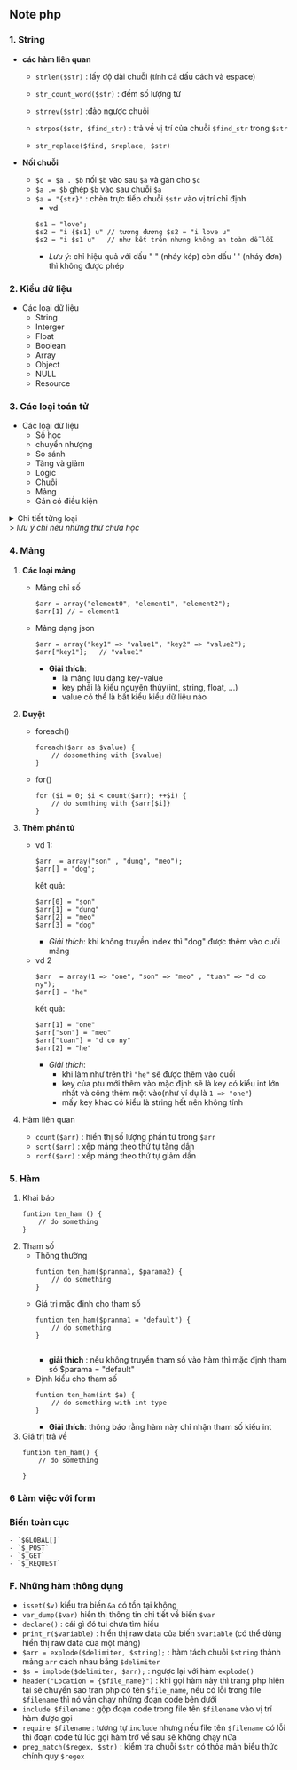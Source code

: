 ## Note php

### 1. String
- __các hàm liên quan__

    - `strlen($str)` : lấy độ dài chuỗi (tính cả dấu cách và espace)

    - `str_count_word($str)` : đếm số lượng từ

    - `strrev($str)` :đảo ngược chuỗi

    - `strpos($str, $find_str)` :  trả về vị trí của chuỗi `$find_str` trong `$str`

    - `str_replace($find, $replace, $str)`

- __Nối chuỗi__
    - `$c = $a . $b` nối `$b` vào sau `$a` và gán cho `$c`
    - `$a .= $b` ghép `$b` vào sau chuỗi `$a`
    - `$a = "{str}"` : chèn trực tiếp chuỗi `$str` vào vị trí chỉ định
        - vd
        ```
        $s1 = "love";
        $s2 = "i {$s1} u" // tương đương $s2 = "i love u"
        $s2 = "i $s1 u"   // như kết trên nhưng không an toàn dễ lỗi
        ```
        - _Lưu ý_: chỉ hiệu quả với dấu " " (nháy kép) còn dấu ' ' (nháy đơn) thì không được phép


### 2. Kiểu dữ liệu
- Các loại dữ liệu
    - String
    - Interger
    - Float
    - Boolean
    - Array
    - Object
    - NULL
    - Resource

### 3. Các loại toán tử
- Các loại dữ liệu
    - Số học
    - chuyển nhượng
    - So sánh
    - Tăng và giảm
    - Logic
    - Chuỗi
    - Mảng
    - Gán có điều kiện
<details>
    <summary> Chi tiết từng loại <br>
        > <i>lưu ý chỉ nêu những thứ chưa học</i>
    </summary>

- So sánh
    - Không so sánh type
        - `==` 
        - `!=` 
    - So sánh type
        - `===`
        - `!==`
- Logic
    - `or` hoặc 
    - `and` và
    - `xor: (true xor false) = true;  (false xor true) == true`
- Toán tử chuỗi
    - `$c = $a . $b` nối `$b` vào sau `$a` và gán cho `$c`
    - `$a .= $b` ghép `$b` vào sau chuỗi `$a`
    
</details>

### 4. Mảng
1. __Các loại mảng__
    - Mảng chỉ số
         ```
        $arr = array("element0", "element1", "element2");
        $arr[1] // = element1
        ```
    - Mảng dạng json
        ```
        $arr = array("key1" => "value1", "key2" => "value2");
        $arr["key1"];   // "value1"
        ```
        - __Giải thích__: 
            - là mảng lưu dạng key-value
            - key phải là kiểu nguyên thủy(int, string, float, ...) 
            - value có thể là bất kiểu kiểu dữ liệu nào
2. __Duyệt__
    - foreach()
        ```
        foreach($arr as $value) {
            // dosomething with {$value}
        }
        ```
    - for()
        ```
        for ($i = 0; $i < count($arr); ++$i) {
            // do somthing with {$arr[$i]}
        }
        ```
3. __Thêm phần tử__
    - vd 1:
        ```
        $arr  = array("son" , "dung", "meo");
        $arr[] = "dog";
        ```
        kết quả:
        ```
        $arr[0] = "son"
        $arr[1] = "dung"
        $arr[2] = "meo"
        $arr[3] = "dog"
        ```
        - _Giải thích_: khi không truyền index thì "dog" được thêm vào cuối mảng
    - vd 2 
        ```
        $arr  = array(1 => "one", "son" => "meo" , "tuan" => "d co ny");
        $arr[] = "he"
        ```
        kết quả:
        ```
        $arr[1] = "one"
        $arr["son"] = "meo"
        $arr["tuan"] = "d co ny"
        $arr[2] = "he"
        ```
        - _Giải thích_: 
            - khi làm như trên thì `"he"`  sẽ được thêm vào cuối
            - key của ptu mới thêm vào mặc định sẽ là key có kiểu int lớn nhất và cộng thêm một vào(như ví dụ là `1 => "one"`)
            - mấy key khác có kiểu là string hết nên không tính


4. Hàm liên quan
    - `count($arr)` : hiển thị số lượng phần tử trong `$arr`
    - `sort($arr)` : xếp mảng theo thứ tự tăng dần
    - `rorf($arr)` : xếp mảng theo thứ tự giảm dần

### 5. Hàm
1. Khai báo
    ```
    funtion ten_ham () {
        // do something
    }
    ```
2. Tham số
    - Thông thường
        ```
        funtion ten_ham($pranma1, $parama2) {
            // do something
        }
        ```
    - Giá trị mặc định cho tham số
        ```
        funtion ten_ham($pranma1 = "default") {
            // do something
        }
         
        ```
        - __giải thích__ :  nếu không truyền tham số vào hàm thì  mặc định tham só $parama = "default" 
    - Định kiểu cho tham số
        ```
        funtion ten_ham(int $a) {
            // do something with int type
        }
        ```
        - __Giải thích__: thông báo rằng hàm này chỉ nhận tham số kiểu int
3. Giá trị trả về
    ```
    funtion ten_ham() {
        // do something

    }
    ```
### 6 Làm việc với form

### Biến toàn cục
    - `$GLOBAL[]`
    - `$_POST`
    - `$_GET`
    - `$_REQUEST`
### F. Những hàm thông dụng
- `isset($v)` kiểu tra biến `&a` có tồn tại không
- `var_dump($var)` hiển thị thông tin chi tiết về biến `$var`
- `declare()` : cái gì đó tui chưa tìm hiểu
- `print_r($variable)` : hiển thị raw data của biến `$variable` (có thể dùng hiển thị raw data của một mảng)
- `$arr = explode($delimiter, $string);` : hàm tách chuỗi `$string`  thành mảng `arr` cách nhau bằng `$delimiter`
- `$s = implode($delimiter, $arr);` : ngược lại với hàm `explode()`
- `header("Location = {$file_name}")` : khi gọi hàm này thì trang php hiện tại sẽ chuyển sao tran php có tên `$file_name`, nếu có lỗi trong file `$filename` thì nó vẫn chạy những đoạn code bên dưới
- `include $filename` : gộp đoạn code trong file tên `$filename` vào vị trí hàm được gọi
- `require $filename` : tương tự `include` nhưng nếu file tên `$filename` có lỗi thì đoạn code từ lúc gọi hàm trở về sau sẽ không chạy nữa
- `preg_match($regex, $str)` : kiểm tra chuỗi `$str` có thỏa mản biểu thức chính quy `$regex`